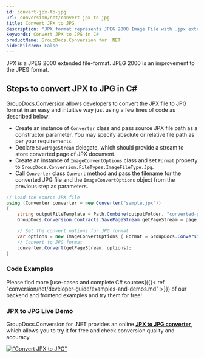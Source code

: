 ```yaml
---
id: convert-jpx-to-jpg
url: conversion/net/convert-jpx-to-jpg
title: Convert JPX to JPG
description: "JPX format represents JPEG 2000 Image File with .jpx extension. Learn how to convert JPX to JPG file programmatically in C# language using GroupDocs.Conversion for .NET library."
keywords: Convert JPX to JPG in C#
productName: GroupDocs.Conversion for .NET
hideChildren: False
---
```


JPX is a JPEG 2000 extended file-format. JPEG 2000 is an improvement to the JPEG format.

## Steps to convert JPX to JPG in C#

[GroupDocs.Conversion](https://products.groupdocs.com/conversion/net) allows developers to convert the JPX file to JPG format in an easy and intuitive way just using a few lines of code as described below:

* Create an instance of `Converter` class and pass source JPX file path as a constructor parameter. You may specify absolute or relative file path as per your requirements. 
* Declare `SavePageStream` delegate, which should provide a stream to store converted page of JPX document.
* Create an instance of `ImageConvertOptions` class and set `Format` property to `GroupDocs.Conversion.FileTypes.ImageFileType.Jpg`.
* Call `Converter` class `Convert` method and pass the filename for the converted JPG file and the `ImageConvertOptions` object from the previous step as parameters.

```csharp
// Load the source JPX file
using (Converter converter = new Converter("sample.jpx"))
{
    string outputFileTemplate = Path.Combine(outputFolder, "converted-page-{0}.jpg");
    GroupDocs.Conversion.Contracts.SavePageStream getPageStream = page => new FileStream(string.Format(outputFileTemplate, page), FileMode.Create);

    // Set the convert options for JPG format
    var options = new ImageConvertOptions { Format = GroupDocs.Conversion.FileTypes.ImageFileType.Jpg };   
    // Convert to JPG format
    converter.Convert(getPageStream, options);
}
```

### Code Examples

Please find more [use-cases and complete C# sources]({{< ref "conversion/net/developer-guide/examples-and-demos.md" >}}) of our backend and frontend examples and try them for free!

### JPX to JPG Live Demo

GroupDocs.Conversion for .NET provides an online [**JPX to JPG converter**](https://products.groupdocs.app/conversion/jpx-to-jpg), which allows you to try it for free and check conversion quality and accuracy.

[!["Convert JPX to JPG"](conversion/net/images/convert-to-jpg/convert-jpx-to-jpg.png)](https://products.groupdocs.app/conversion/jpx-to-jpg)